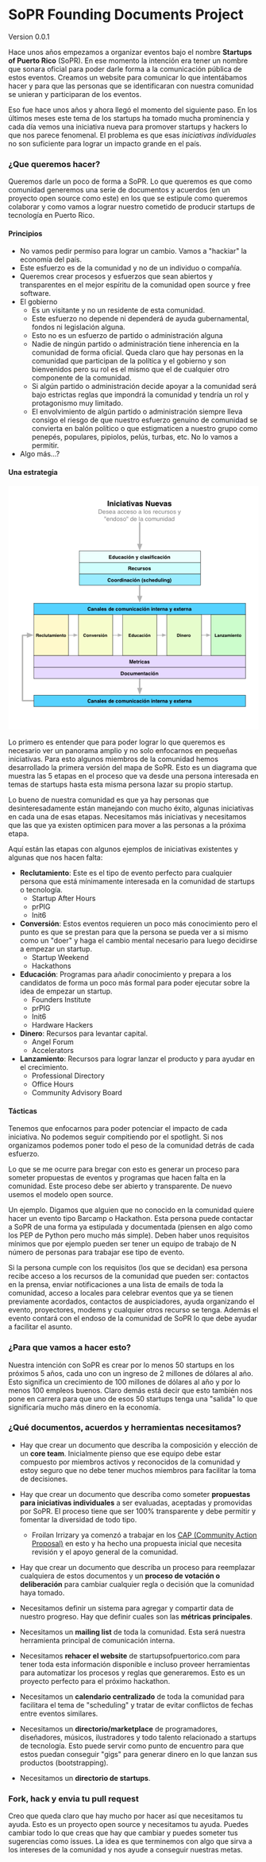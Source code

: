 # SoPR Founding Documents Project

Version 0.0.1

Hace unos años empezamos a organizar eventos bajo el nombre **Startups of Puerto Rico** (SoPR). En ese momento la intención era tener un nombre que sonara oficial para poder darle forma a la comunicación pública de estos eventos. Creamos un website para comunicar lo que intentábamos hacer y para que las personas que se identificaran con nuestra comunidad se unieran y participaran de los eventos.

Eso fue hace unos años y ahora llegó el momento del siguiente paso. En los últimos meses este tema de los startups ha tomado mucha prominencia y cada día vemos una iniciativa nueva para promover startups y hackers lo que nos parece fenomenal. El problema es que esas *iniciativas individuales* no son suficiente para lograr un impacto grande en el país.

### ¿Que queremos hacer?
Queremos darle un poco de forma a SoPR. Lo que queremos es que como comunidad generemos una serie de documentos y acuerdos (en un proyecto open source como este) en los que se estipule como queremos colaborar y como vamos a lograr nuestro cometido de producir startups de tecnología en Puerto Rico.

#### Principios
- No vamos pedir permiso para lograr un cambio. Vamos a "hackiar" la economía del país.
- Este esfuerzo es de la comunidad y no de un individuo o compañía.
- Queremos crear procesos y esfuerzos que sean abiertos y transparentes en el mejor espíritu de la comunidad open source y free software.
- El gobierno
	- Es un visitante y no un residente de esta comunidad.
 	- Este esfuerzo no depende ni dependerá de ayuda gubernamental, fondos ni legislación alguna.
	- Esto no es un esfuerzo de partido o administración alguna
	- Nadie de ningún partido o administración tiene inherencia en la comunidad de forma oficial. Queda claro que hay personas en la comunidad que participan de la política y el gobierno y son bienvenidos pero su rol es el mismo que el de cualquier otro componente de la comunidad.
	- Si algún partido o administración decide apoyar a la comunidad será bajo estrictas reglas que impondrá la comunidad y tendría un rol y protagonismo muy limitado.
	- El envolvimiento de algún partido o administración siempre lleva consigo el riesgo de que nuestro esfuerzo genuino de comunidad se convierta en balón político o que estigmaticen a nuestro grupo como penepés, populares, pipiolos, pelús, turbas, etc. No lo vamos a permitir.
- Algo más…?

#### Una estrategia
![image](sopr-map.png)

Lo primero es entender que para poder lograr lo que queremos es necesario ver un panorama amplio y no solo enfocarnos en pequeñas iniciativas. Para esto algunos miembros de la comunidad hemos desarrollado la primera versión del mapa de SoPR. Esto es un diagrama que muestra las 5 etapas en el proceso que va desde una persona interesada en temas de startups hasta esta misma persona lazar su propio startup.

Lo bueno de nuestra comunidad es que ya hay personas que desinteresadamente están manejando con mucho éxito, algunas iniciativas en cada una de esas etapas. Necesitamos más iniciativas y necesitamos que las que ya existen optimicen para mover a las personas a la próxima etapa.

Aquí están las etapas con algunos ejemplos de iniciativas existentes y algunas que nos hacen falta:

- **Reclutamiento**: Este es el tipo de evento perfecto para cualquier persona que está mínimamente interesada en la comunidad de startups o tecnología.
	- Startup After Hours
	- prPIG
	- Init6
- **Conversión**: Estos eventos requieren un poco más conocimiento pero el punto es que se prestan para que la persona se pueda ver a si mismo como un "doer" y haga el cambio mental necesario para luego decidirse a empezar un startup.
	- Startup Weekend
	- Hackathons
- **Educación**: Programas para añadir conocimiento y prepara a los candidatos de forma un poco más formal para poder ejecutar sobre la idea de empezar un startup.
	- Founders Institute
 	- prPIG
	- Init6
	- Hardware Hackers
- **Dinero**: Recursos para levantar capital.
	- Angel Forum
	- Accelerators
- **Lanzamiento**: Recursos para lograr lanzar el producto y para ayudar en el crecimiento.
	- Professional Directory
	- Office Hours
	- Community Advisory Board


#### Tácticas
Tenemos que enfocarnos para poder potenciar el impacto de cada iniciativa. No podemos seguir compitiendo por el spotlight. Si nos organizamos podemos poner todo el peso de la comunidad detrás de cada esfuerzo.

Lo que se me ocurre para bregar con esto es generar un proceso para someter propuestas de eventos y programas que hacen falta en la comunidad. Este proceso debe ser abierto y transparente. De nuevo usemos el modelo open source.

Un ejemplo. Digamos que alguien que no conocido en la comunidad quiere hacer un evento tipo Barcamp o Hackathon. Esta persona puede contactar a SoPR de una forma ya estipulada y documentada (piensen en algo como los PEP de Python pero mucho más simple). Deben haber unos requisitos mínimos que por ejemplo pueden ser tener un equipo de trabajo de N número de personas para trabajar ese tipo de evento.

Si la persona cumple con los requisitos (los que se decidan) esa persona recibe acceso a los recursos de la comunidad que pueden ser: contactos en la prensa, enviar notificaciones a una lista de emails de toda la comunidad, acceso a locales para celebrar eventos que ya se tienen previamente acordados, contactos de auspiciadores, ayuda organizando el evento, proyectores, modems y cualquier otros recurso se tenga. Además el evento contará con el endoso de la comunidad de SoPR lo que debe ayudar a facilitar el asunto.


### ¿Para que vamos a hacer esto?
Nuestra intención con SoPR es crear por lo menos 50 startups en los próximos 5 años, cada uno con un ingreso de 2 millones de dólares al año. Esto significa un crecimiento de 100 millones de dólares al año y por lo menos 100 empleos buenos. Claro demás está decir que esto también nos pone en carrera para que uno de esos 50 startups tenga una "salida" lo que significaría mucho más dinero en la economía.

### ¿Qué documentos, acuerdos y herramientas necesitamos?
- Hay que crear un documento que describa la composición y elección de un **core team**. Inicialmente pienso que ese equipo debe estar compuesto por miembros activos y reconocidos de la comunidad y estoy seguro que no debe tener muchos miembros para facilitar la toma de decisiones.
- Hay que crear un documento que describa como someter **propuestas para iniciativas individuales** a ser evaluadas, aceptadas y promovidas por SoPR. El proceso tiene que ser 100% transparente y debe permitir y fomentar la diversidad de todo tipo.
	
	- Froilan Irrizary ya comenzó a trabajar en los [CAP (Community Action Proposal)](sopr-cap-format.md) en esto y ha hecho una propuesta inicial que necesita revisión y el apoyo general de la comunidad.

- Hay que crear un documento que describa un proceso para reemplazar cualquiera de estos documentos y un **proceso de votación o deliberación** para cambiar cualquier regla o decisión que la comunidad haya tomado.
- Necesitamos definir un sistema para agregar y compartir data de nuestro progreso. Hay que definir cuales son las **métricas principales**.
- Necesitamos un **mailing list** de toda la comunidad. Esta será nuestra herramienta principal de comunicación interna.
- Necesitamos **rehacer el website** de startupsofpuertorico.com para tener toda esta información disponible e incluso proveer herramientas para automatizar los procesos y reglas que generaremos. Esto es un proyecto perfecto para el próximo hackathon.
- Necesitamos un **calendario centralizado** de toda la comunidad para facilitara el tema de "scheduling" y tratar de evitar conflictos de fechas entre eventos similares.
- Necesitamos un **directorio/marketplace** de programadores, diseñadores, músicos, ilustradores y todo talento relacionado a startups de tecnología. Esto puede servir como punto de encuentro para que estos puedan conseguir "gigs" para generar dinero en lo que lanzan sus productos (bootstrapping).
- Necesitamos un **directorio de startups**.


### Fork, hack y envia tu pull request
Creo que queda claro que hay mucho por hacer así que necesitamos tu ayuda. Esto es un proyecto open source y necesitamos tu ayuda. Puedes cambiar todo lo que creas que hay que cambiar y puedes someter tus sugerencias como issues. La idea es que terminemos con algo que sirva a los intereses de la comunidad y nos ayude a conseguir nuestras metas.